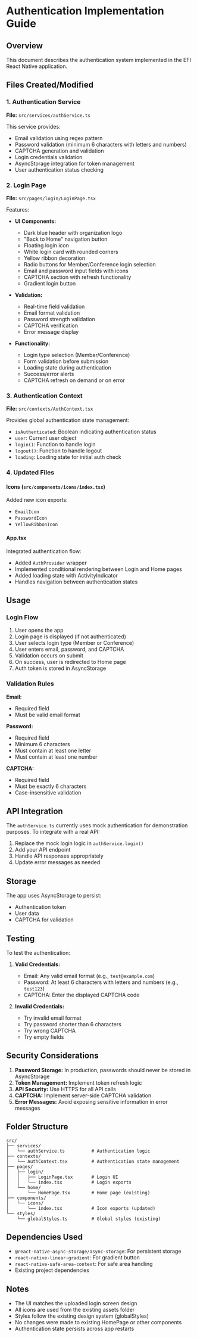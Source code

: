 # Authentication Implementation Guide

## Overview
This document describes the authentication system implemented in the EFI React Native application.

## Files Created/Modified

### 1. Authentication Service
**File:** `src/services/authService.ts`

This service provides:
- Email validation using regex pattern
- Password validation (minimum 6 characters with letters and numbers)
- CAPTCHA generation and validation
- Login credentials validation
- AsyncStorage integration for token management
- User authentication status checking

### 2. Login Page
**File:** `src/pages/login/LoginPage.tsx`

Features:
- **UI Components:**
  - Dark blue header with organization logo
  - "Back to Home" navigation button
  - Floating login icon
  - White login card with rounded corners
  - Yellow ribbon decoration
  - Radio buttons for Member/Conference login selection
  - Email and password input fields with icons
  - CAPTCHA section with refresh functionality
  - Gradient login button

- **Validation:**
  - Real-time field validation
  - Email format validation
  - Password strength validation
  - CAPTCHA verification
  - Error message display

- **Functionality:**
  - Login type selection (Member/Conference)
  - Form validation before submission
  - Loading state during authentication
  - Success/error alerts
  - CAPTCHA refresh on demand or on error

### 3. Authentication Context
**File:** `src/contexts/AuthContext.tsx`

Provides global authentication state management:
- `isAuthenticated`: Boolean indicating authentication status
- `user`: Current user object
- `login()`: Function to handle login
- `logout()`: Function to handle logout
- `loading`: Loading state for initial auth check

### 4. Updated Files

#### Icons (`src/components/icons/index.tsx`)
Added new icon exports:
- `EmailIcon`
- `PasswordIcon`
- `YellowRibbonIcon`

#### App.tsx
Integrated authentication flow:
- Added `AuthProvider` wrapper
- Implemented conditional rendering between Login and Home pages
- Added loading state with ActivityIndicator
- Handles navigation between authentication states

## Usage

### Login Flow
1. User opens the app
2. Login page is displayed (if not authenticated)
3. User selects login type (Member or Conference)
4. User enters email, password, and CAPTCHA
5. Validation occurs on submit
6. On success, user is redirected to Home page
7. Auth token is stored in AsyncStorage

### Validation Rules

**Email:**
- Required field
- Must be valid email format

**Password:**
- Required field
- Minimum 6 characters
- Must contain at least one letter
- Must contain at least one number

**CAPTCHA:**
- Required field
- Must be exactly 6 characters
- Case-insensitive validation

## API Integration

The `authService.ts` currently uses mock authentication for demonstration purposes. To integrate with a real API:

1. Replace the mock login logic in `authService.login()`
2. Add your API endpoint
3. Handle API responses appropriately
4. Update error messages as needed

## Storage

The app uses AsyncStorage to persist:
- Authentication token
- User data
- CAPTCHA for validation

## Testing

To test the authentication:

1. **Valid Credentials:**
   - Email: Any valid email format (e.g., `test@example.com`)
   - Password: At least 6 characters with letters and numbers (e.g., `test123`)
   - CAPTCHA: Enter the displayed CAPTCHA code

2. **Invalid Credentials:**
   - Try invalid email format
   - Try password shorter than 6 characters
   - Try wrong CAPTCHA
   - Try empty fields

## Security Considerations

1. **Password Storage:** In production, passwords should never be stored in AsyncStorage
2. **Token Management:** Implement token refresh logic
3. **API Security:** Use HTTPS for all API calls
4. **CAPTCHA:** Implement server-side CAPTCHA validation
5. **Error Messages:** Avoid exposing sensitive information in error messages

## Folder Structure

```
src/
├── services/
│   └── authService.ts          # Authentication logic
├── contexts/
│   └── AuthContext.tsx         # Authentication state management
├── pages/
│   ├── login/
│   │   ├── LoginPage.tsx       # Login UI
│   │   └── index.tsx           # Login exports
│   └── home/
│       └── HomePage.tsx        # Home page (existing)
├── components/
│   └── icons/
│       └── index.tsx           # Icon exports (updated)
└── styles/
    └── globalStyles.ts         # Global styles (existing)
```

## Dependencies Used

- `@react-native-async-storage/async-storage`: For persistent storage
- `react-native-linear-gradient`: For gradient button
- `react-native-safe-area-context`: For safe area handling
- Existing project dependencies

## Notes

- The UI matches the uploaded login screen design
- All icons are used from the existing assets folder
- Styles follow the existing design system (globalStyles)
- No changes were made to existing HomePage or other components
- Authentication state persists across app restarts

